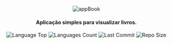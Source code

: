 <div  align="center">
  
![appBook](https://user-images.githubusercontent.com/73259410/128953267-572a73e4-1810-44e3-9da7-3c64af596f33.png)

<h4>Aplicação simples para visualizar livros.</h4>
  
<p>
<img  alt="Language Top"  src="https://img.shields.io/github/languages/top/tamirespatrocinio/app10Dicas">
<img  alt="Languages Count"  src="https://img.shields.io/github/languages/count/tamirespatrocinio/app10Dicas">
<img  alt="Last Commit"  src="https://img.shields.io/github/last-commit/tamirespatrocinio/app10Dicas">
<img  alt="Repo Size"  src="https://img.shields.io/github/repo-size/tamirespatrocinio/app10Dicas">
</p>
